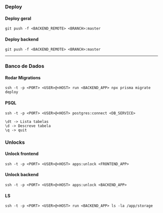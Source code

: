### Deploy


#### Deploy geral

```
git push -f <BACKEND_REMOTE> <BRANCH>:master
```

#### Deploy backend

```
git push -f <BACKEND_REMOTE> <BRANCH>:master
```

---
### Banco de Dados

#### Rodar Migrations

```
ssh -t -p <PORT> <USER>@<HOST> run <BACKEND_APP> npx prisma migrate deploy
```

#### PSQL

```
ssh -t -p <PORT> <USER>@<HOST> postgres:connect <DB_SERVICE>
```


```
\dt -> Lista tabelas
\d -> Descreve tabela
\q -> quit
```

### Unlocks


#### Unlock frontend
```
ssh -t -p <PORT> <USER>@<HOST> apps:unlock <FRONTEND_APP>
```

#### Unlock backend

```
ssh -t -p <PORT> <USER>@<HOST> apps:unlock <BACKEND_APP>
```

#### LS

```
ssh -t -p <PORT> <USER>@<HOST> run <BACKEND_APP> ls -la /app/storage
```
